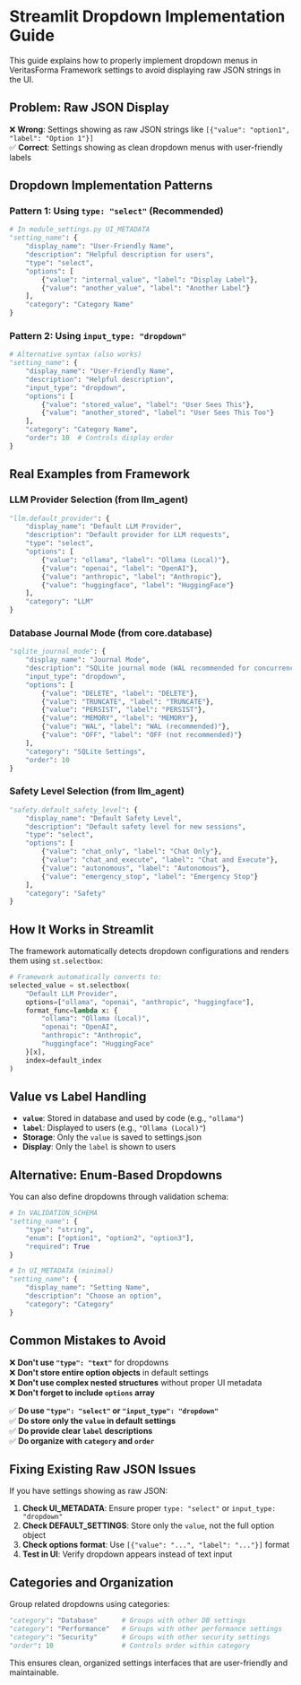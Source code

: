 # Streamlit Dropdown Implementation Guide

This guide explains how to properly implement dropdown menus in VeritasForma Framework settings to avoid displaying raw JSON strings in the UI.

## Problem: Raw JSON Display
❌ **Wrong**: Settings showing as raw JSON strings like `[{"value": "option1", "label": "Option 1"}]`  
✅ **Correct**: Settings showing as clean dropdown menus with user-friendly labels

## Dropdown Implementation Patterns

### Pattern 1: Using `type: "select"` (Recommended)

```python
# In module_settings.py UI_METADATA
"setting_name": {
    "display_name": "User-Friendly Name",
    "description": "Helpful description for users",
    "type": "select",
    "options": [
        {"value": "internal_value", "label": "Display Label"},
        {"value": "another_value", "label": "Another Label"}
    ],
    "category": "Category Name"
}
```

### Pattern 2: Using `input_type: "dropdown"`

```python
# Alternative syntax (also works)
"setting_name": {
    "display_name": "User-Friendly Name", 
    "description": "Helpful description",
    "input_type": "dropdown",
    "options": [
        {"value": "stored_value", "label": "User Sees This"},
        {"value": "another_stored", "label": "User Sees This Too"}
    ],
    "category": "Category Name",
    "order": 10  # Controls display order
}
```

## Real Examples from Framework

### LLM Provider Selection (from llm_agent)
```python
"llm.default_provider": {
    "display_name": "Default LLM Provider",
    "description": "Default provider for LLM requests",
    "type": "select",
    "options": [
        {"value": "ollama", "label": "Ollama (Local)"},
        {"value": "openai", "label": "OpenAI"},
        {"value": "anthropic", "label": "Anthropic"},
        {"value": "huggingface", "label": "HuggingFace"}
    ],
    "category": "LLM"
}
```

### Database Journal Mode (from core.database)
```python
"sqlite_journal_mode": {
    "display_name": "Journal Mode",
    "description": "SQLite journal mode (WAL recommended for concurrency)",
    "input_type": "dropdown",
    "options": [
        {"value": "DELETE", "label": "DELETE"},
        {"value": "TRUNCATE", "label": "TRUNCATE"},
        {"value": "PERSIST", "label": "PERSIST"},
        {"value": "MEMORY", "label": "MEMORY"},
        {"value": "WAL", "label": "WAL (recommended)"},
        {"value": "OFF", "label": "OFF (not recommended)"}
    ],
    "category": "SQLite Settings",
    "order": 10
}
```

### Safety Level Selection (from llm_agent)
```python
"safety.default_safety_level": {
    "display_name": "Default Safety Level",
    "description": "Default safety level for new sessions",
    "type": "select",
    "options": [
        {"value": "chat_only", "label": "Chat Only"},
        {"value": "chat_and_execute", "label": "Chat and Execute"},
        {"value": "autonomous", "label": "Autonomous"},
        {"value": "emergency_stop", "label": "Emergency Stop"}
    ],
    "category": "Safety"
}
```

## How It Works in Streamlit

The framework automatically detects dropdown configurations and renders them using `st.selectbox`:

```python
# Framework automatically converts to:
selected_value = st.selectbox(
    "Default LLM Provider",
    options=["ollama", "openai", "anthropic", "huggingface"],
    format_func=lambda x: {
        "ollama": "Ollama (Local)",
        "openai": "OpenAI", 
        "anthropic": "Anthropic",
        "huggingface": "HuggingFace"
    }[x],
    index=default_index
)
```

## Value vs Label Handling

- **`value`**: Stored in database and used by code (e.g., `"ollama"`)
- **`label`**: Displayed to users (e.g., `"Ollama (Local)"`)
- **Storage**: Only the `value` is saved to settings.json
- **Display**: Only the `label` is shown to users

## Alternative: Enum-Based Dropdowns

You can also define dropdowns through validation schema:

```python
# In VALIDATION_SCHEMA
"setting_name": {
    "type": "string",
    "enum": ["option1", "option2", "option3"],
    "required": True
}

# In UI_METADATA (minimal)
"setting_name": {
    "display_name": "Setting Name",
    "description": "Choose an option",
    "category": "Category"
}
```

## Common Mistakes to Avoid

❌ **Don't use `"type": "text"`** for dropdowns  
❌ **Don't store entire option objects** in default settings  
❌ **Don't use complex nested structures** without proper UI metadata  
❌ **Don't forget to include `options` array**

✅ **Do use `"type": "select"` or `"input_type": "dropdown"`**  
✅ **Do store only the `value` in default settings**  
✅ **Do provide clear `label` descriptions**  
✅ **Do organize with `category` and `order`**

## Fixing Existing Raw JSON Issues

If you have settings showing as raw JSON:

1. **Check UI_METADATA**: Ensure proper `type: "select"` or `input_type: "dropdown"`
2. **Check DEFAULT_SETTINGS**: Store only the `value`, not the full option object
3. **Check options format**: Use `[{"value": "...", "label": "..."}]` format
4. **Test in UI**: Verify dropdown appears instead of text input

## Categories and Organization

Group related dropdowns using categories:

```python
"category": "Database"      # Groups with other DB settings
"category": "Performance"   # Groups with other performance settings  
"category": "Security"      # Groups with other security settings
"order": 10                 # Controls order within category
```

This ensures clean, organized settings interfaces that are user-friendly and maintainable.
